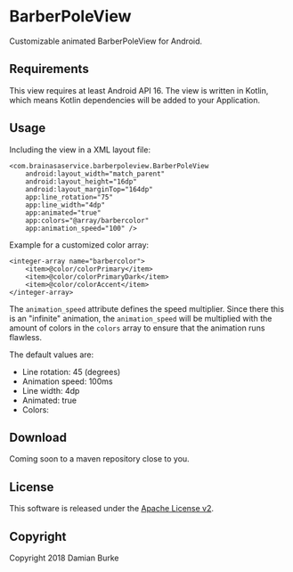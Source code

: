 # BarberPoleView

Customizable animated BarberPoleView for Android.

## Requirements

This view requires at least Android API 16. The view is written in
Kotlin, which means Kotlin dependencies will be added to your
Application.

## Usage

Including the view in a XML layout file:

    <com.brainasaservice.barberpoleview.BarberPoleView
        android:layout_width="match_parent"
        android:layout_height="16dp"
        android:layout_marginTop="164dp"
        app:line_rotation="75"
        app:line_width="4dp"
        app:animated="true"
        app:colors="@array/barbercolor"
        app:animation_speed="100" />

Example for a customized color array:

    <integer-array name="barbercolor">
        <item>@color/colorPrimary</item>
        <item>@color/colorPrimaryDark</item>
        <item>@color/colorAccent</item>
    </integer-array>

The `animation_speed` attribute defines the speed multiplier. Since
there this is an "infinite" animation, the `animation_speed` will
be multiplied with the amount of colors in the `colors` array to
ensure that the animation runs flawless.

The default values are:
- Line rotation: 45 (degrees)
- Animation speed: 100ms
- Line width: 4dp
- Animated: true
- Colors:

## Download

Coming soon to a maven repository close to you.

## License

This software is released under the [Apache License v2](https://www.apache.org/licenses/LICENSE-2.0).

## Copyright

Copyright 2018 Damian Burke